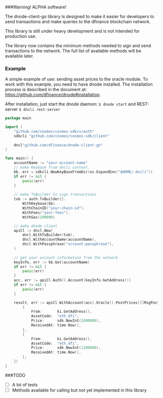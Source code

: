###Warning! ALPHA software!

The dnode-client-go library is designed to make it easier for developers to send transactions and make queries to the dfinance blockchain network.

This library is still under heavy development and is not intended for production use.

The library now contains the minimum methods needed to sign and send transactions to the network. 
The full list of available methods will be available later.

### Example
A simple example of use: sending asset prices to the oracle module. 
To work with this example, you need to have dnode installed. 
The installation process is described in the document at: https://github.com/dfinance/dnode#installation.


After installation, just start the dnode daemon:
```$ dnode start``` and REST-server ```$ dncli rest-server```


```Go
package main

import (
	"github.com/cosmos/cosmos-sdk/x/auth"
	sdkcli "github.com/cosmos/cosmos-sdk/client"
	
	dncl"github.com/dfinance/dnode-client-go"
)

func main() {
	accountName := "your-account-name"
	// make Keybase from dncli context.
	kb, err = sdkcli.NewKeyBaseFromDir(os.ExpandEnv("$HOME/.dncli"))
	if err != nil {
		panic(err)
	}
	
	// make TxBuilder to sign transactions
	txb := auth.TxBuilder{}.
		WithKeybase(kb).
		WithChainID("your-chain-id").
		WithFees("your-fees").
		WithGas(200000)

	// make dnode client
	apiCl := dncl.New(
		dncl.WithTxBuilder(txb),
		dncl.WithAccountName(accountName),
		dncl.WithPassphrase("sccount-passphrase"),
	)
	
	// get your account information from the network
	keyInfo, err := kb.Get(accountName)
	if err != nil {
		panic(err)
	}
	acc, err := apiCl.Auth().Account(keyInfo.GetAddress())
	if err != nil {
		panic(err)
	}

	result, err := apiCl.WithAccount(acc).Oracle().PostPrices([]MsgPostPrice{
		{
			From:       ki.GetAddress(),
			AssetCode:  "eth_dfi",
			Price:      sdk.NewInt(1000000),
			ReceivedAt: time.Now(),
		},
		{
			From:       ki.GetAddress(),
			AssetCode:  "eth_dfi",
			Price:      sdk.NewInt(1200000),
			ReceivedAt: time.Now(),
		},
	})
}
```

###TODO

- [ ] A lot of tests 
- [ ] Methods available for calling but not yet implemented in this library
